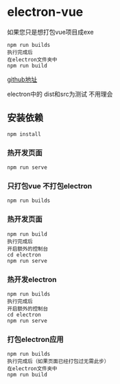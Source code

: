 # electron-vue
如果您只是想打包vue项目成exe 
```
npm run builds
执行完成后
在electron文件夹中
npm run build
```
[github地址](https://github.com/dmhsq/electron-vue-dmhsq)

electron中的 dist和src为测试 不用理会

## 安装依赖
```
npm install
```

### 热开发页面
```
npm run serve
```

### 只打包vue 不打包electron
```
npm run builds
```
### 热开发页面
```
npm run build
执行完成后
开启额外的控制台
cd electron
npm run serve
```

### 热开发electron
```
npm run builds
执行完成后
开启额外的控制台
cd electron
npm run serve
```

### 打包electron应用
```
npm run builds
执行完成后（如果页面已经打包过无需此步）
在electron文件夹中
npm run build
```
